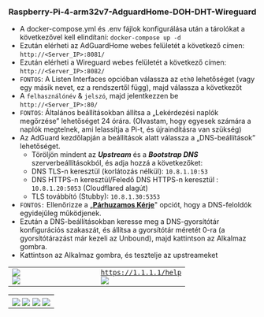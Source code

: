 <h3 align="center">Raspberry-Pi-4-arm32v7-AdguardHome-DOH-DHT-Wireguard</h3>

<p align="center">
  <ul>
  <li>A docker-compose.yml és .env fájlok konfigurálása után a tárolókat a következővel kell elindítani: <code>docker-compose up -d</code></li>
  <li>Ezután elérheti az AdGuardHome webes felületét a következő címen: <code>http://&lt;Server_IP&gt;:8081/</code></li>
    <li>Ezután elérheti a Wireguard webes felületét a következő címen: <code>http://&lt;Server_IP&gt;:8082/</code></li>
  <li><code>FONTOS</code>: A Listen Interfaces opcióban válassza az <code>eth0</code> lehetőséget (vagy egy másik nevet, ez a rendszertől függ), majd válassza a következőt</li>
  <li>A <code>felhasználónév</code> &amp; <code>jelszó</code>, majd jelentkezzen be <code>http://&lt;Server_IP&gt;:80/</code></li>
  <li><code>FONTOS</code>: Általános beállításokban állítsa a „Lekérdezési naplók megőrzése” lehetőséget 24 órára. (Olvastam, hogy egyesek számára a naplók megtelnek, ami lelassítja a Pi-t, és újraindításra van szükség)</li>
  <li>Az AdGuard kezdőlapján a beállítások alatt válassza a „DNS-beállítások” lehetőséget.
  <ul>
  <li>Töröljön mindent az <em><strong>Upstream</strong></em> és a <em><strong>Bootstrap DNS</strong></em> szerverbeállításokból, és adja hozzá a következőket:</li >
  <li>DNS TLS-n keresztül (korlátozás nélkül): <code>10.8.1.10:53</code></li>
  <li>DNS HTTPS-n keresztül/Feledő DNS HTTPS-n keresztül : <code>10.8.1.20:5053</code> (Cloudflared alagút)</li>
  <li>TLS továbbító (Stubby): <code>10.8.1.30:5353</code></li>
  </ul>
  </li>
  <li><code>FONTOS:</code> Ellenőrizze a „<a href="https://adguard.com/en/blog/in-depth-review-adguard-home.html#dns"><b>Párhuzamos Kérje</b></a>" opciót, hogy a DNS-feloldók egyidejűleg működjenek.</li>
  <li>Ezután a DNS-beállításokban keresse meg a DNS-gyorsítótár konfigurációs szakaszát, és állítsa a gyorsítótár méretét 0-ra (a gyorsítótárazást már kezeli az Unbound), majd kattintson az Alkalmaz gombra.</li>
  <li>Kattintson az Alkalmaz gombra, és tesztelje az upstreameket</li>
</ul>
</p>

<p align="center">
  <table>
    <tr>
      <td width="50%;">
          <img style="display: block;" align="center" src="https://user-images.githubusercontent.com/50296997/175570800-38980dd5-7ef9-4755-9a9f-a2f146ec69f5.png">
          <img style="display: block;" align="center" src="https://user-images.githubusercontent.com/50296997/175570912-0f8ecbc6-2b73-41f9-b1db-13cf29c1df81.png">
      </td>
      <td width="50%;">
          <code style="margin: auto 0;" align="center"><a href="https://1.1.1.1/help">https://1.1.1.1/help</a></code>
          <img style="display: block;" align="center" src="https://user-images.githubusercontent.com/50296997/175571556-ad189bd3-cf44-439a-8ca9-08132bc296fc.png">
      </td>
    </tr>
  </table>
  <table>
    <tr>
      <td width="100%;">
          <img align="center" src="https://user-images.githubusercontent.com/50296997/175570157-668c29b5-c5b2-4cc5-817f-2e1988002f4b.png">
          <img align="center" src="https://user-images.githubusercontent.com/50296997/175570237-a0ef34e6-5da1-46e5-9f0d-2b0b59107f3d.png">
          <img align="center" src="https://user-images.githubusercontent.com/50296997/175570289-6f9ada4d-2a93-4b20-bcdd-c387fd7a1367.png">
          <img align="center" src="https://user-images.githubusercontent.com/50296997/175573061-8d4641e1-f920-45e5-91a5-e57dec1b6885.png">
      </td>
    </tr>
  </table>
</p>

